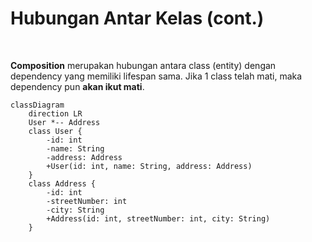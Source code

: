
# Hubungan Antar Kelas (cont.)

<br>

**Composition** merupakan hubungan antara class (entity) dengan dependency yang memiliki lifespan sama. Jika 1 class telah mati, maka dependency pun **akan ikut mati**.

<div class="flex justify-center mt-16">
<div class='w-4/5'>

```mermaid
classDiagram
    direction LR
    User *-- Address
    class User {
        -id: int
        -name: String
        -address: Address
        +User(id: int, name: String, address: Address)
    }
    class Address {
        -id: int
        -streetNumber: int
        -city: String
        +Address(id: int, streetNumber: int, city: String)
    }
```

</div>
</div>